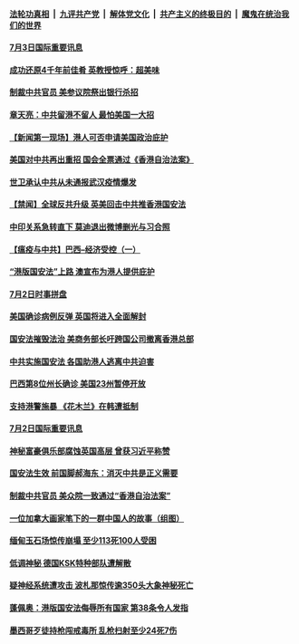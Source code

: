 ####  [法轮功真相](../../../../basic/blob/master/README.md?t=07031831) &nbsp;|&nbsp; [九评共产党](../../../../9ping.md/blob/master/README.md?t=07031831) &nbsp;|&nbsp; [解体党文化](../../../../jtdwh.md/blob/master/README.md?t=07031831)  &nbsp;|&nbsp; [共产主义的终极目的](../../../../gczydzjmd.md/blob/master/README.md?t=07031831) &nbsp;|&nbsp; [魔鬼在统治我们的世界](../../../../mgztzwmdsj.md/blob/master/README.md?t=07031831) 

#### [7月3日国际重要讯息](../pages/prog202/a102885146.md?t=07031831) 

#### [成功还原4千年前佳肴 英教授惊呼：超美味](../pages/prog202/a102885047.md?t=07031831) 

#### [制裁中共官员 美参议院祭出银行杀招](../pages/prog202/a102885040.md?t=07031831) 

#### [章天亮：中共留港不留人 最怕美国一大招](../pages/prog202/a102884985.md?t=07031831) 

#### [【新闻第一现场】港人可否申请美国政治庇护](../pages/prog202/a102884980.md?t=07031831) 

#### [美国对中共再出重招 国会全票通过《香港自治法案》](../pages/prog202/a102884931.md?t=07031831) 

#### [世卫承认中共从未通报武汉疫情爆发](../pages/prog202/a102884898.md?t=07031831) 


#### [【禁闻】全球反共升级 英美回击中共推香港国安法](../pages/prog202/a102884786.md?t=07031831) 

#### [中印关系急转直下 莫迪退出微博删光与习合照](../pages/prog202/a102884771.md?t=07031831) 

#### [【瘟疫与中共】巴西–经济受控（一）](../pages/prog202/a102884546.md?t=07031831) 

#### [“港版国安法”上路 澳宣布为港人提供庇护](../pages/prog202/a102884694.md?t=07031831) 

#### [7月2日时事拼盘](../pages/prog202/a102884710.md?t=07031831) 

#### [美国确诊病例反弹 英国将进入全面解封](../pages/prog202/a102884706.md?t=07031831) 

#### [国安法摧毁法治 美商务部长吁跨国公司撤离香港总部](../pages/prog202/a102884653.md?t=07031831) 


#### [中共实施国安法 各国助港人逃离中共迫害](../pages/prog202/a102884584.md?t=07031831) 

#### [巴西第8位州长确诊 美国23州暂停开放](../pages/prog202/a102884577.md?t=07031831) 

#### [支持港警施暴 《花木兰》在韩遭抵制](../pages/prog202/a102884503.md?t=07031831) 


#### [7月2日国际重要讯息](../pages/prog202/a102884403.md?t=07031831) 

#### [神秘富豪俱乐部腐蚀英国高层 曾获习近平称赞](../pages/prog202/a102884334.md?t=07031831) 

#### [国安法生效 前国脚郝海东：消灭中共是正义需要](../pages/prog202/a102884342.md?t=07031831) 

#### [制裁中共官员 美众院一致通过“香港自治法案”](../pages/prog202/a102884311.md?t=07031831) 

#### [一位加拿大画家笔下的一群中国人的故事（组图）](../pages/prog202/a102884281.md?t=07031831) 

#### [缅甸玉石场惊传崩塌 至少113死100人受困](../pages/prog202/a102884263.md?t=07031831) 

#### [低调神秘 德国KSK特种部队遭解散](../pages/prog202/a102884254.md?t=07031831) 

#### [疑神经系统遭攻击 波札那惊传逾350头大象神秘死亡](../pages/prog202/a102884250.md?t=07031831) 

#### [蓬佩奥：港版国安法侮辱所有国家 第38条令人发指](../pages/prog202/a102884243.md?t=07031831) 

#### [墨西哥歹徒持枪闯戒毒所 乱枪扫射至少24死7伤](../pages/prog202/a102884186.md?t=07031831) 

